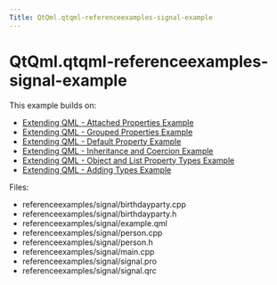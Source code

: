 ```yaml
---
Title: QtQml.qtqml-referenceexamples-signal-example
---
```


# QtQml.qtqml-referenceexamples-signal-example

<span class="subtitle"></span>
<!-- $$$referenceexamples/signal-description -->
<p>This example builds on:</p>
<ul>
<li><a href="QtQml.qtqml-referenceexamples-signal-example.md">Extending QML - Attached Properties Example</a></li>
<li><a href="QtQml.qtqml-referenceexamples-grouped-example.md">Extending QML - Grouped Properties Example</a></li>
<li><a href="QtQml.qtqml-referenceexamples-default-example.md">Extending QML - Default Property Example</a></li>
<li><a href="QtQml.qtqml-referenceexamples-coercion-example.md">Extending QML - Inheritance and Coercion Example</a></li>
<li><a href="QtQml.qtqml-referenceexamples-properties-example.md">Extending QML - Object and List Property Types Example</a></li>
<li><a href="QtQml.qtqml-referenceexamples-adding-example.md">Extending QML - Adding Types Example</a></li>
</ul>
<p>Files:</p>
<ul>
<li>referenceexamples/signal/birthdayparty.cpp</li>
<li>referenceexamples/signal/birthdayparty.h</li>
<li>referenceexamples/signal/example.qml</li>
<li>referenceexamples/signal/person.cpp</li>
<li>referenceexamples/signal/person.h</li>
<li>referenceexamples/signal/main.cpp</li>
<li>referenceexamples/signal/signal.pro</li>
<li>referenceexamples/signal/signal.qrc</li>
</ul>
<!-- @@@referenceexamples/signal -->
